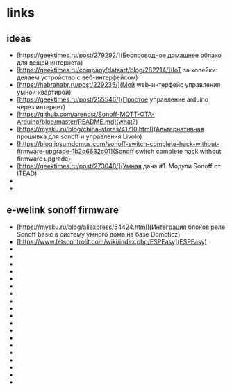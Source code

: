# links

## ideas

* [https://geektimes.ru/post/279292/](Беспроводное домашнее облако для вещей интернета)
* [https://geektimes.ru/company/dataart/blog/282214/](IoT за копейки: делаем устройство с веб-интерфейсом)
* [https://habrahabr.ru/post/229235/](Мой web-интерфейс управления умной квартирой)
* [https://geektimes.ru/post/255546/](Простое управление arduino через интернет)
* [https://github.com/arendst/Sonoff-MQTT-OTA-Arduino/blob/master/README.md](what?)
* [https://mysku.ru/blog/china-stores/41710.html](Альтернативная прошивка для sonoff и управления Livolo)
* [https://blog.ipsumdomus.com/sonoff-switch-complete-hack-without-firmware-upgrade-1b2d6632c01](Sonoff switch complete hack without firmware upgrade)
* [https://geektimes.ru/post/273048/](Умная дача #1. Модули Sonoff от ITEAD)
* []()
* []()

## e-welink sonoff firmware
* [https://mysku.ru/blog/aliexpress/54424.html](Интеграция блоков реле Sonoff basic в систему умного дома на базе Domoticz)
* [https://www.letscontrolit.com/wiki/index.php/ESPEasy](ESPEasy)
* []()
* []()
* []()
* []()
* []()
* []()
* []()
* []()
* []()
* []()
* []()
* []()
* []()
* []()
* []()
* []()
* []()
* []()
* []()
